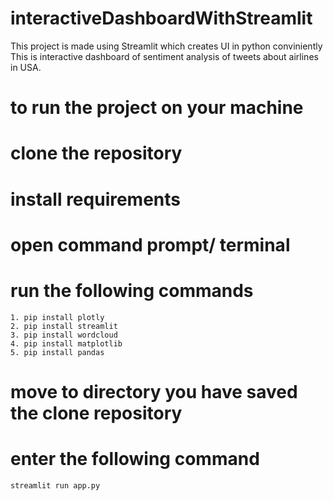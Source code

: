# interactiveDashboardWithStreamlit
This project is made using Streamlit which creates UI in python conviniently
This is interactive dashboard of sentiment analysis of tweets about airlines in USA.

# to run the project on your machine
# clone the repository
# install requirements
# open command prompt/ terminal
# run the following commands
    1. pip install plotly
    2. pip install streamlit
    3. pip install wordcloud
    4. pip install matplotlib
    5. pip install pandas
# move to directory you have saved the clone repository
# enter the following command
    streamlit run app.py 
